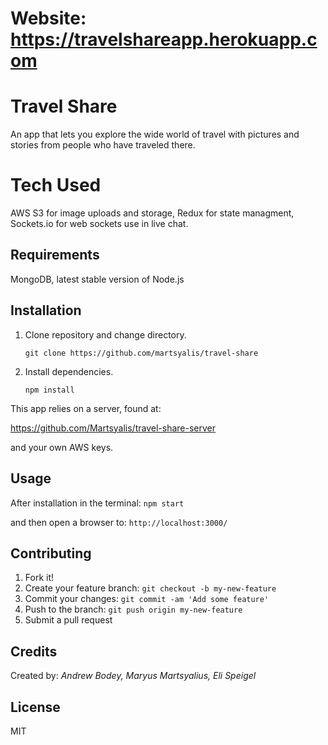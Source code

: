 # Website: https://travelshareapp.herokuapp.com

# Travel Share
An app that lets you explore the wide world of travel with pictures and stories from people who have traveled there.

# Tech Used
AWS S3 for image uploads and storage, 
Redux for state managment,
Sockets.io for web sockets use in live chat.


## Requirements

MongoDB, latest stable version of Node.js 

## Installation


1. Clone repository and change directory.

    ```
    git clone https://github.com/martsyalis/travel-share 
    ```

2. Install dependencies.

    ```
    npm install
    ```

This app relies on a server, found at:

https://github.com/Martsyalis/travel-share-server

and your own AWS keys.

## Usage

After installation in the terminal: `npm start`

and then open a browser to: `http://localhost:3000/`


## Contributing

1. Fork it!
1. Create your feature branch: `git checkout -b my-new-feature`
1. Commit your changes: `git commit -am 'Add some feature'`
1. Push to the branch: `git push origin my-new-feature`
1. Submit a pull request 

## Credits

Created by: *Andrew Bodey, Maryus Martsyalius, Eli Speigel*

## License

MIT
